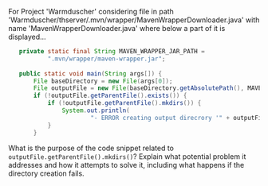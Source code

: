 For Project 'Warmduscher' considering file in path 'Warmduscher/thserver/.mvn/wrapper/MavenWrapperDownloader.java' with name 'MavenWrapperDownloader.java' where below a part of it is displayed...
```java
   private static final String MAVEN_WRAPPER_JAR_PATH =
           ".mvn/wrapper/maven-wrapper.jar";
   
   public static void main(String args[]) {
       File baseDirectory = new File(args[0]);
       File outputFile = new File(baseDirectory.getAbsolutePath(), MAVEN_WRAPPER_JAR_PATH);
       if (!outputFile.getParentFile().exists()) {
           if (!outputFile.getParentFile().mkdirs()) {
               System.out.println(
                       "- ERROR creating output direcrory '" + outputFile.getParentFile().getAbsolutePath() + "'");
           }
       }
```
What is the purpose of the code snippet related to `outputFile.getParentFile().mkdirs()`? Explain what potential problem it addresses and how it attempts to solve it, including what happens if the directory creation fails.